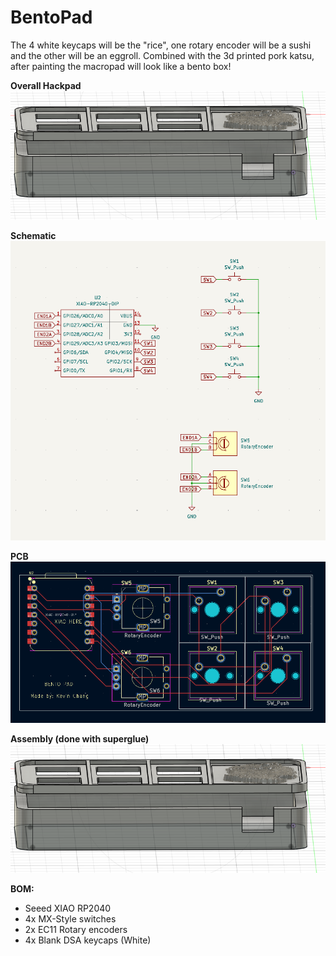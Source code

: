 # BentoPad

The 4 white keycaps will be the "rice", one rotary encoder will be a sushi and the other will be an
eggroll. Combined with the 3d printed pork katsu, after painting the macropad will look like a bento box!

**Overall Hackpad**  
![Overall Bentopad](images/image-1.png)

**Schematic**  
![BentoPad Schematic](images/image-2.png)

**PCB**  
![BentoPad PCB](images/image-3.png)

**Assembly (done with superglue)**  
![BentoPad Assembly](images/image-1.png)

**BOM:**  
- Seeed XIAO RP2040
- 4x MX-Style switches
- 2x EC11 Rotary encoders
- 4x Blank DSA keycaps (White)